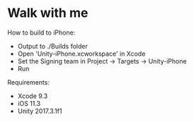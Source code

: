 # Walk with me

How to build to iPhone:

* Output to ./Builds folder
* Open 'Unity-iPhone.xcworkspace' in Xcode
* Set the Signing team in Project -> Targets -> Unity-iPhone
* Run

Requirements:

* Xcode 9.3
* iOS 11.3
* Unity 2017.3.1f1

